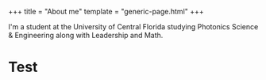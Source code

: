 +++
title = "About me"
template = "generic-page.html"
+++

I'm a student at the University of Central Florida studying Photonics Science & Engineering along with Leadership and Math.

# Test